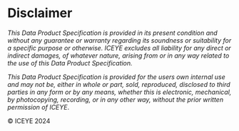 # Disclaimer

_This Data Product Specification is provided in its present condition and without any guarantee or warranty regarding its soundness or suitability for a specific purpose or otherwise. ICEYE excludes all liability for any direct or indirect damages, of whatever nature, arising from or in any way related to the use of this Data Product Specification._

_This Data Product Specification is provided for the users own internal use and may not be, either in whole or part, sold, reproduced, disclosed to third parties in any form or by any means, whether this is electronic, mechanical, by photocopying, recording, or in any other way, without the prior written permission of ICEYE_.

© ICEYE 2024
